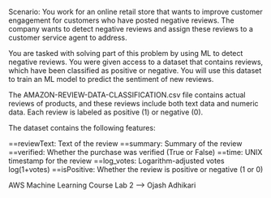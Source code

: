 Scenario:
You work for an online retail store that wants to improve customer engagement for customers who have posted negative reviews. The company wants to detect negative reviews and assign these reviews to a customer service agent to address.

You are tasked with solving part of this problem by using ML to detect negative reviews. You were given access to a dataset that contains reviews, which have been classified as positive or negative. You will use this dataset to train an ML model to predict the sentiment of new reviews.

The AMAZON-REVIEW-DATA-CLASSIFICATION.csv file contains actual reviews of products, and these reviews include both text data and numeric data. Each review is labeled as positive (1) or negative (0).

The dataset contains the following features:

==reviewText: Text of the review ==summary: Summary of the review ==verified: Whether the purchase was verified (True or False) ==time: UNIX timestamp for the review ==log_votes: Logarithm-adjusted votes log(1+votes) ==isPositive: Whether the review is positive or negative (1 or 0)


AWS Machine Learning Course Lab 2 --> Ojash Adhikari
